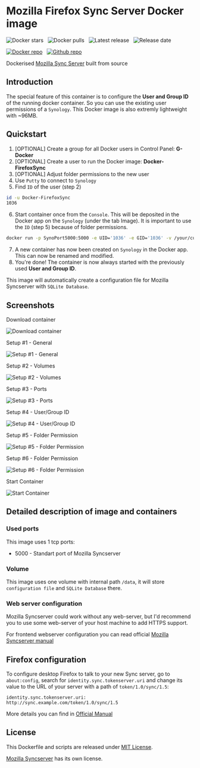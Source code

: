 # Mozilla Firefox Sync Server Docker image

![Docker stars](https://img.shields.io/docker/stars/djonasdev/synology-mozilla-syncserver.png "Docker stars")
&nbsp;
![Docker pulls](https://img.shields.io/docker/pulls/djonasdev/synology-mozilla-syncserver.png "Docker pulls")
&nbsp;
![Latest release](https://img.shields.io/github/release/dojo90/synology-docker-mozilla-syncserver.svg "Latest release")
&nbsp;
![Release date](https://img.shields.io/github/release-date/dojo90/synology-docker-mozilla-syncserver.svg "Release date")

[![Docker repo](https://github.com/dojo90/synology-docker-mozilla-syncserver/blob/master/images/docker.png?raw=true "Docker repo")](https://hub.docker.com/r/djonasdev/synology-mozilla-syncserver)
&nbsp;
[![Github repo](https://github.com/dojo90/synology-docker-mozilla-syncserver/blob/master/images/github.png?raw=true "Github repo")](https://github.com/dojo90/synology-docker-mozilla-syncserver)

Dockerised [Mozilla Sync Server](https://github.com/mozilla-services/syncserver) built from source

## Introduction
The special feature of this container is to configure the **User and Group ID** of the running docker container. So you can use the existing user permissions of a `Synology`. This Docker image is also extremly lightweight with ~96MB.

## Quickstart

1. [OPTIONAL] Create a group for all Docker users in Control Panel: **G-Docker**
2. [OPTIONAL] Create a user to run the Docker image: **Docker-FirefoxSync**
3. [OPTIONAL] Adjust folder permissions to the new user
4. Use `Putty` to connect to `Synology`
5. Find `ID` of the user (step 2)
```bash
id -u Docker-FirefoxSync
1036
```
6. Start container once from the `Console`. This will be deposited in the Docker app on the `Synology` (under the tab Image). It is important to use the `ID` (step 5) because of folder permissions.

```bash
docker run -p SynoPort5000:5000 -e UID='1036' -e GID='1036' -v /your/custom/path/on/Synology:/data/ djonasdev/synology-docker-mozilla-syncserver
```
7. A new container has now been created on `Synology` in the Docker app. This can now be renamed and modified.
8. You're done! The container is now always started with the previously used **User and Group ID**.


This image will automatically create a configuration file for
 Mozilla Syncserver with `SQLite Database`.


## Screenshots

Download container

![Download container](https://raw.githubusercontent.com/dojo90/synology-docker-mozilla-syncserver/master/screenshots/1.png "Download container")

Setup #1 - General

![Setup #1 - General](https://raw.githubusercontent.com/dojo90/synology-docker-mozilla-syncserver/master/screenshots/2.png "Setup #1 - General")

Setup #2 - Volumes

![Setup #2 - Volumes](https://raw.githubusercontent.com/dojo90/synology-docker-mozilla-syncserver/master/screenshots/3.png "Setup #2 - Volumes")

Setup #3 - Ports

![Setup #3 - Ports](https://raw.githubusercontent.com/dojo90/synology-docker-mozilla-syncserver/master/screenshots/4.png "Setup #3 - Ports")

Setup #4 - User/Group ID

![Setup #4 - User/Group ID](https://raw.githubusercontent.com/dojo90/synology-docker-mozilla-syncserver/master/screenshots/5.png "Setup #4 - User/Group ID")

Setup #5 - Folder Permission

![Setup #5 - Folder Permission](https://raw.githubusercontent.com/dojo90/synology-docker-mozilla-syncserver/master/screenshots/6.png "Setup #5 - Folder Permission")

Setup #6 - Folder Permission

![Setup #6 - Folder Permission](https://raw.githubusercontent.com/dojo90/synology-docker-mozilla-syncserver/master/screenshots/7.png "Setup #6 - Folder Permission")

Start Container

![Start Container](https://raw.githubusercontent.com/dojo90/synology-docker-mozilla-syncserver/master/screenshots/8.png "Start Container")


## Detailed description of image and containers

### Used ports

This image uses 1 tcp ports:
* 5000 - Standart port of Mozilla Syncserver 

### Volume
This image uses one volume with internal path `/data`, it will store `configuration file` and `SQLite Database` there.

### Web server configuration

Mozilla Syncserver could work without any web-server, but I'd recommend you to use some web-server of your host machine to add HTTPS support.

For frontend webserver configuration you can read official [Mozilla Syncserver manual](https://docs.services.mozilla.com/howtos/run-sync-1.5.html#running-behind-a-web-server)


## Firefox configuration

To configure desktop Firefox to talk to your new Sync server, go to `about:config`, search for `identity.sync.tokenserver.uri` and change its value to the URL of your server with a path of `token/1.0/sync/1.5`:

    identity.sync.tokenserver.uri: http://sync.example.com/token/1.0/sync/1.5

More details you can find in [Official Manual](https://docs.services.mozilla.com/howtos/run-sync-1.5.html#running-the-server)

## License

This Dockerfile and scripts are released under [MIT License](https://github.com/dojo90/synology-docker-mozilla-syncserver/blob/master/LICENSE).

[Mozilla Syncserver](https://github.com/mozilla-services/syncserver) has its own license.